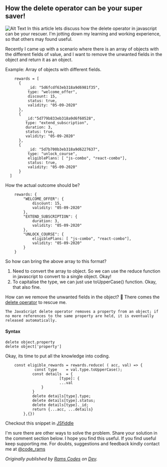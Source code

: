 ## How the delete operator can be your super saver!

![Alt Text](https://dev-to-uploads.s3.amazonaws.com/i/xz80i2w90nf9xk57pvbl.jpeg)
In this article lets discuss how the delete operator in javascript can be your rescuer. I'm jotting down my learning and working experience, so that others may found useful.

Recently I came up with a scenario where there is an array of objects with the different fields of value, and I want to remove the unwanted fields in the object and return it as an object. 
  
  Example: Array of objects with different fields. 
  ```
      rewards = [
        {
            _id: "5d6fcdf63eb318a9d6981f35",
            type: "welcome_offer",
            discount: 15,
            status: true, 
            validity: "05-09-2020"
        },
        {
           _id:"5d779b833eb318a9d6f60528",
           type: "extend_subscription",
           duration: 3,
           status: true,
           validity: "05-09-2020"
        },
        {
            _id: "5d7b700b3eb318a9d6227637",
            type: "unlock_course",
            eligiblePlans: [ "js-combo", "react-combo"],
            status: true,
            validity: "05-09-2020"
        }
    ]
  ```
  
 How the actual outcome should be? 

```
    rewards: {
        "WELCOME_OFFER": {
            discount: 15,
            validity: "05-09-2020"
        },
        "EXTEND_SUBSCRIPTION": {
            duration: 3,
            validity: "05-09-2020"
        },
        "UNLOCK_COURSE": {
            eligiblePlans: [ "js-combo", "react-combo"],
            validity: "05-09-2020"
        }
    }
```
So how can bring the above array to this format?  

1. Need to convert the array to object. So we can use the reduce function in javascript to convert to a single object. Okay!
2. To capitalise the type, we can just use toUpperCase() function. Okay, that also fine. 

How can we remove the unwanted fields in the object? 🤔
There comes the [delete operator](https://developer.mozilla.org/en-US/docs/Web/JavaScript/Reference/Operators/delete) to rescue me. 
    
    The JavaScript delete operator removes a property from an object; if no more references to the same property are held, it is eventually released automatically.

#### Syntax
    delete object.property
    delete object['property'] 

Okay, its time to put all the knowledge into coding. 

```
    const eligible_rewards = rewards.reduce( ( acc, val) => {
             const type    = val.type.toUpperCase();
            const details  = {
                        [type]: {
                        ...val
                }
            }
            delete details[type].type;
            delete details[type].status;
            delete details[type]._id;
            return {...acc, ...details}
        },{})
```

Checkout this snippet in [JSfiddle](https://jsfiddle.net/rams_codes/h1yL7to9/1/)

I'm sure there are other ways to solve the problem. Share your solution in the comment section below. I hope you find this useful. If you find useful keep supporting me. For doubts, suggestions and feedback kindly contact me at [@code_rams](https://twitter.com/code_rams)


*Originally published by [Rams Codes](https://dev.to/code_rams) on [Dev](https://dev.to/code_rams/how-the-delete-operator-can-be-your-super-saver-5c34).*
